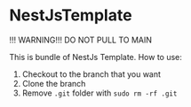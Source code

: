 # NestJsTemplate

!!! WARNING!!!
DO NOT PULL TO MAIN


This is bundle of NestJs Template. How to use:

1. Checkout to the branch that you want
2. Clone the branch
3. Remove ```.git``` folder with ```sudo rm -rf .git```
